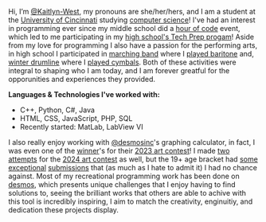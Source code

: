   Hi, I’m [@Kaitlyn-West](https://github.com/Kaitlyn-West), my pronouns are she/her/hers, and I am a student at the [University of Cincinnati](https://uc.edu) studying [computer science](https://ceas.uc.edu/academics/departments/computer-science/degrees-programs/computer-science-bachelor-of-science.html)! I've had an interest in programming ever since my middle school did a [hour of code](https://code.org) event, which led to me participating in my [high school's Tech Prep progam](https://centervilleitcs.com)! Aside from my love for programming I also have a passion for the performing arts, in high school I participated in [marching band](https://youtu.be/PoQOS9aAL9A?si=9SlV_SQMoCg4N9_S) where I [played baritone](https://www.youtube.com/watch?v=EtGiZ8_5iSI) and, [winter drumline](https://youtu.be/DwyODt1GPcw?si=U35vGN6Z0Om2F34L) where I [played cymbals](https://www.youtube.com/watch?v=gDi9bAtpnC8). Both of these activities were integral to shaping who I am today, and I am forever greatful for the opporunities and experiences they provided. 
  
**Languages & Technologies I've worked with:**  
- C++, Python, C#, Java  
- HTML, CSS, JavaScript, PHP, SQL  
- Recently started: MatLab, LabView VI

I also really enjoy working with [@desmosinc](https://github.com/desmosinc)'s graphing calculator, in fact, I was even one of the [winner](https://www.desmos.com/art-2023#17;sahvbml7w7)'s for their [2023 art contest](https://www.desmos.com/art-2023#17)! I made [two](https://www.desmos.com/3d/sqwdaw1teh) [attempts](https://www.desmos.com/calculator/eqzu1wlhlq) for the [2024 art contest](https://desmos.com/art) as well, but the 19+ age bracket had [some](https://www.desmos.com/art#19;7rjmjitoa2) [exceptional](https://www.desmos.com/art#19;vjolrybqdt) [submissions](https://www.desmos.com/art#19;icoaxvej64) that (as much as I hate to admit it) I had no chance against. Most of my recreational programming work has been done on [desmos](https://desmos.com), which presents unique challenges that I enjoy having to find solutions to, seeing the brilliant works that others are able to achive with this tool is incredibly inspiring, I aim to match the creativity, enginuitiy, and dedication these projects display. 
